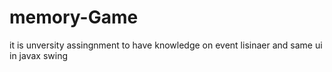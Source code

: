 # memory-Game
it is unversity assingnment to have knowledge on event lisinaer and same ui in javax swing
